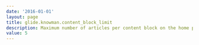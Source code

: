 ```yaml
---
date: '2016-01-01'
layout: page
title: glide.knowman.content_block_limit
description: Maximum number of articles per content block on the home page 
value: 5
---
```

